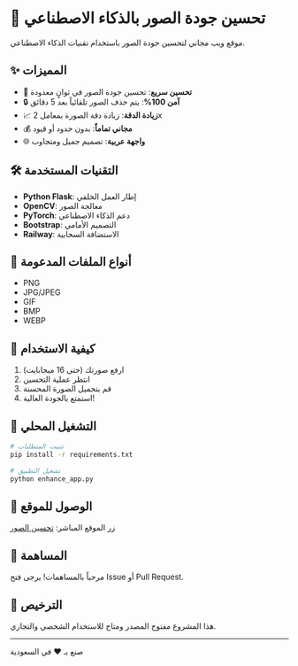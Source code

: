 # 🎨 تحسين جودة الصور بالذكاء الاصطناعي

موقع ويب مجاني لتحسين جودة الصور باستخدام تقنيات الذكاء الاصطناعي.

## ✨ المميزات

- 🚀 **تحسين سريع**: تحسين جودة الصور في ثوانٍ معدودة
- 🔒 **آمن 100%**: يتم حذف الصور تلقائياً بعد 5 دقائق
- 📈 **زيادة الدقة**: زيادة دقة الصورة بمعامل 2x
- 💰 **مجاني تماماً**: بدون حدود أو قيود
- 🌐 **واجهة عربية**: تصميم جميل ومتجاوب

## 🛠️ التقنيات المستخدمة

- **Python Flask**: إطار العمل الخلفي
- **OpenCV**: معالجة الصور
- **PyTorch**: دعم الذكاء الاصطناعي
- **Bootstrap**: التصميم الأمامي
- **Railway**: الاستضافة السحابية

## 📝 أنواع الملفات المدعومة

- PNG
- JPG/JPEG
- GIF
- BMP
- WEBP

## 🚀 كيفية الاستخدام

1. ارفع صورتك (حتى 16 ميجابايت)
2. انتظر عملية التحسين
3. قم بتحميل الصورة المحسنة
4. استمتع بالجودة العالية!

## 🔧 التشغيل المحلي

```bash
# تثبيت المتطلبات
pip install -r requirements.txt

# تشغيل التطبيق
python enhance_app.py
```

## 📱 الوصول للموقع

زر الموقع المباشر: [تحسين الصور](https://your-railway-app.railway.app)

## 🤝 المساهمة

مرحباً بالمساهمات! يرجى فتح Issue أو Pull Request.

## 📄 الترخيص

هذا المشروع مفتوح المصدر ومتاح للاستخدام الشخصي والتجاري.

---

صنع بـ ❤️ في السعودية
